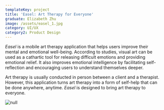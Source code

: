 ```yaml
---
templateKey: project
title: 'Easel: Art Therapy for Everyone'
graduate: Elizabeth Zhu
image: /assets/easel_1.jpg
category: UI/UX
category2: Product Design
---
```

_Easel_ is a mobile art therapy application that helps users improve their mental and emotional well-being. According to studies, visual art can be used as a cathartic tool for releasing difficult emotions and providing emotional relief. It also improves emotional intelligence by facilitating self-reflection and encouraging users to understand themselves deeper.

Art therapy is usually conducted in person between a client and a therapist. However, this application turns art therapy into a form of self-help that can be done anywhere, anytime. _Easel_ is designed to bring art therapy to everyone.

![null](/assets/easel_2.jpg)
